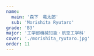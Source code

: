 ```yaml
---
name:
  main: '森下　竜太郎'
  sub: 'Morishita Ryutaro'
grade: 'B3'
major: '工学部機械知能・航空工学科'
cover: './morishita_ryutaro.jpg'
order: 11
---
```

